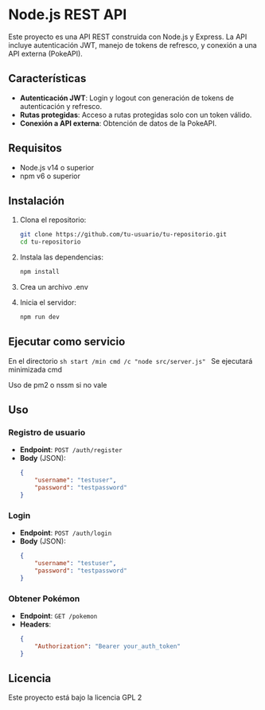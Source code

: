 # Node.js REST API

Este proyecto es una API REST construida con Node.js y Express. La API incluye autenticación JWT, manejo de tokens de refresco, y conexión a una API externa (PokeAPI).

## Características

- **Autenticación JWT**: Login y logout con generación de tokens de autenticación y refresco.
- **Rutas protegidas**: Acceso a rutas protegidas solo con un token válido.
- **Conexión a API externa**: Obtención de datos de la PokeAPI.

## Requisitos

- Node.js v14 o superior
- npm v6 o superior

## Instalación

1. Clona el repositorio:
    ```sh
    git clone https://github.com/tu-usuario/tu-repositorio.git
    cd tu-repositorio
    ```

2. Instala las dependencias:
    ```sh
    npm install
    ```

3. Crea un archivo .env

4. Inicia el servidor:
    ```sh
    npm run dev
    ```

## Ejecutar como servicio

En el directorio
    ```sh
    start /min cmd /c "node src/server.js"
    ```
Se ejecutará minimizada cmd

Uso de pm2 o nssm si no vale

## Uso

### Registro de usuario

- **Endpoint**: `POST /auth/register`
- **Body** (JSON):
    ```json
    {
        "username": "testuser",
        "password": "testpassword"
    }
    ```

### Login

- **Endpoint**: `POST /auth/login`
- **Body** (JSON):
    ```json
    {
        "username": "testuser",
        "password": "testpassword"
    }
    ```

### Obtener Pokémon

- **Endpoint**: `GET /pokemon`
- **Headers**:
    ```json
    {
        "Authorization": "Bearer your_auth_token"
    }
    ```

## Licencia

Este proyecto está bajo la licencia GPL 2